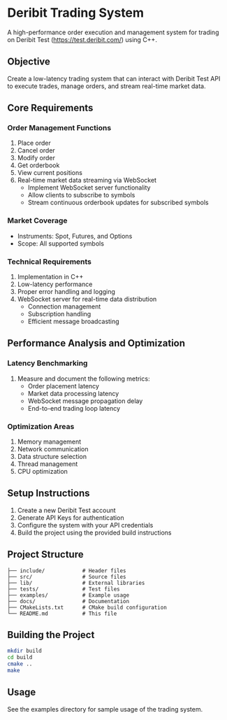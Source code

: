 # Deribit Trading System

A high-performance order execution and management system for trading on Deribit Test (https://test.deribit.com/) using C++.

## Objective

Create a low-latency trading system that can interact with Deribit Test API to execute trades, manage orders, and stream real-time market data.

## Core Requirements

### Order Management Functions
1. Place order
2. Cancel order
3. Modify order
4. Get orderbook
5. View current positions
6. Real-time market data streaming via WebSocket
   - Implement WebSocket server functionality
   - Allow clients to subscribe to symbols
   - Stream continuous orderbook updates for subscribed symbols

### Market Coverage
- Instruments: Spot, Futures, and Options
- Scope: All supported symbols

### Technical Requirements
1. Implementation in C++
2. Low-latency performance
3. Proper error handling and logging
4. WebSocket server for real-time data distribution
   - Connection management
   - Subscription handling
   - Efficient message broadcasting

## Performance Analysis and Optimization

### Latency Benchmarking
1. Measure and document the following metrics:
   - Order placement latency
   - Market data processing latency
   - WebSocket message propagation delay
   - End-to-end trading loop latency

### Optimization Areas
1. Memory management
2. Network communication
3. Data structure selection
4. Thread management
5. CPU optimization

## Setup Instructions

1. Create a new Deribit Test account
2. Generate API Keys for authentication
3. Configure the system with your API credentials
4. Build the project using the provided build instructions

## Project Structure

```
├── include/            # Header files
├── src/                # Source files
├── lib/                # External libraries
├── tests/              # Test files
├── examples/           # Example usage
├── docs/               # Documentation
├── CMakeLists.txt      # CMake build configuration
└── README.md           # This file
```

## Building the Project

```bash
mkdir build
cd build
cmake ..
make
```

## Usage

See the examples directory for sample usage of the trading system.